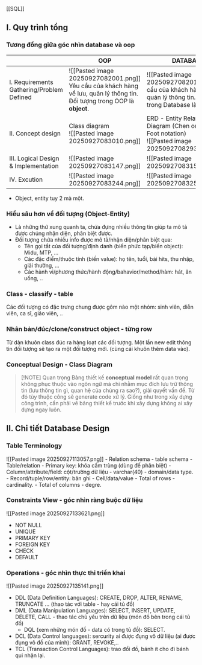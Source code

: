 [[SQL]]

## I. Quy trình tổng
### Tương đồng giữa góc nhìn database và oop

|                                           | OOP                                                                                                                          | DATABASE                                                                                                                      |
| ----------------------------------------- | ---------------------------------------------------------------------------------------------------------------------------- | ----------------------------------------------------------------------------------------------------------------------------- |
| I. Requirements Gathering/Problem Defined | ![[Pasted image 20250927082001.png]]<br>Yêu cầu của khách hàng về lưu, quản lý thông tin. Đối tượng trong OOP là **object**. | ![[Pasted image 20250927082016.png]]Yêu cầu của khách hàng về lưu, quản lý thông tin. Đối tượng trong Database là **entity**. |
| II. Concept design                        | Class diagram<br>![[Pasted image 20250927083010.png]]                                                                        | ERD - Entity Relationship Diagram (Chen or Crow's Foot notation)<br>![[Pasted image 20250927082936.png]]                      |
| III. Logical Design & Implementation      | ![[Pasted image 20250927083147.png]]                                                                                         | ![[Pasted image 20250927083158.png]]                                                                                          |
| IV. Excution                              | ![[Pasted image 20250927083244.png]]                                                                                         | ![[Pasted image 20250927083257.png]]                                                                                          |
- Object, entity tuy 2 mà một. 
### Hiểu sâu hơn về đối tượng (Object-Entity)
- Là những thứ xung quanh ta, chứa đựng nhiều thông tin giúp ta mô tả được chúng nhận diện, phân biệt được. 
- Đối tượng chứa nhiều info được mô tả/nhận diện/phân biệt qua: 
	- Tên gọi tắt của đối tượng/định danh (biến phức tạp/biến object): Midu, MTP, ...
	- Các đặc điểm/thuộc tính (biến value): họ tên, tuổi, bài hits, thu nhập, giải thưởng, ... 
	- Các hành vi/phương thức/hành động/bahavior/method/hàm: hát, ăn uống, .. 
### Class - classify - table
Các đối tượng có đặc trưng chung được gôm nào một nhóm: sinh viên, diễn viên, ca sĩ, giáo viên, ..
### Nhân bản/đúc/clone/construct object  - từng row
Từ dàn khuôn class đúc ra hàng loạt các đối tượng. Một lần new edit thông tin đối tượng sẽ tạo ra một đối tượng mới. (cùng cái khuôn thêm data vào).
### Conceptual Design - Class Diagram

> [!NOTE] Quan trọng 
> Bảng thiết kế **conceptual model** rất quan trọng không phục thuộc vào ngôn ngữ mà chỉ nhằm mục đích lưu trữ thông tin (lưu thông tin gì, quan hệ của chúng ra sao?), giải quyết vấn đề. Từ đó tùy thuộc công sẽ generate code xử lý. Giống như trong xây dựng công trình, cần phải vẽ bảng thiết kế trước khi xây dựng không ai xây dựng ngay luôn. 

## II. Chi tiết Database Design
### Table Terminology

![[Pasted image 20250927113057.png]]
	- Relation schema - table schema
	- Table/relation
	- Primary key: khóa cấm trùng (dùng đế phân biệt)
	- Column/attribute/field: cột/trường dữ liệu
		- varchar(40) - domain/data type.
	- Record/tuple/row/entity: bản ghi
	- Cell/data/value
	- Total of rows - cardinality. 
	- Total of columns - degre.
### Constraints View - góc nhìn ràng buộc dữ liệu
![[Pasted image 20250927133621.png]]
- NOT NULL
- UNIQUE
- PRIMARY KEY
- FOREIGN KEY
- CHECK
- DEFAULT
### Operations - góc nhìn thực thi triển khai
![[Pasted image 20250927135141.png]]

- DDL (Data Definition Languages): CREATE, DROP, ALTER, RENAME, TRUNCATE ... (thao tác với table - hay cái tủ đồ)
- DML (Data Manipulation Languages): SELECT, INSERT, UPDATE, DELETE, CALL - thao tác chủ yếu trên dữ liệu (món đồ bên trong cái tủ đồ)
	- DQL (xem những món đồ - data có trong tủ đồ): SELECT.
- DCL (Data Control languages): sercurity ai được đụng vô dữ liệu (ai được đụng vô đồ  của mình): GRANT, REVOKE,.. 
- TCL (Transaction Control Languages): trao đổi đồ, bánh ít cho đi bánh qui nhận lại.